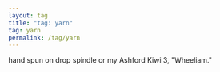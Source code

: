 ```yaml
---
layout: tag
title: "tag: yarn"
tag: yarn
permalink: /tag/yarn
---
```


hand spun on drop spindle or my Ashford Kiwi 3, "Wheeliam."
